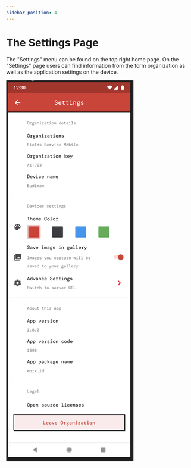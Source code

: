 ```yaml
---
sidebar_position: 4
---
```


# The Settings Page

The "Settings" menu can be found on the top right home page. On the "Settings" page users can find information from the form organization  as well as the application settings on the device.

![](/img/screenshots/android-application-usage/settings-page/settings-page-1.png#center)